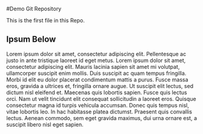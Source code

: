 #Demo Git Repository

This is the first file in this Repo.

## Ipsum Below

Lorem ipsum dolor sit amet, consectetur adipiscing elit. Pellentesque ac justo in ante tristique laoreet id eget metus. Lorem ipsum dolor sit amet, consectetur adipiscing elit. Mauris lacinia sapien sit amet mi volutpat, ullamcorper suscipit enim mollis. Duis suscipit ac quam tempus fringilla. Morbi id elit eu dolor placerat condimentum mattis a purus. Fusce massa eros, gravida a ultrices et, fringilla ornare augue. Ut suscipit elit lectus, sed dictum nisl eleifend et. Maecenas quis lobortis sapien. Fusce quis lectus orci. Nam ut velit tincidunt elit consequat sollicitudin a laoreet eros. Quisque consectetur magna id turpis vehicula accumsan. Donec quis tempus nisl, vitae lobortis leo. In hac habitasse platea dictumst. Praesent quis convallis lectus. Aenean commodo, sem eget gravida maximus, dui urna ornare est, a suscipit libero nisl eget sapien.